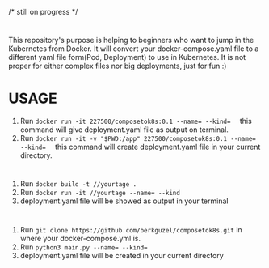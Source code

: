 
/* still on progress */
# 

This repository's purpose is helping to beginners who want to jump in the Kubernetes from Docker. It will convert your docker-compose.yaml file to a different yaml file form(Pod, Deployment) to use in Kubernetes. It is not proper for either complex files nor big deployments, just for fun :)

# USAGE
1. Run `docker run -it 227500/composetok8s:0.1 --name= --kind=  ` this command will give deployment.yaml file as output on terminal.
1. Run `docker run -it -v "$PWD:/app" 227500/composetok8s:0.1 --name= --kind=  ` this command will create deployment.yaml file in your current directory.

 

# 
1. Run `docker build -t //yourtage .`
1. Run `docker run -it //yourtage --name= --kind`
1. deployment.yaml file will be showed as output in your terminal

#
1. Run `git clone https://github.com/berkguzel/composetok8s.git` in where your docker-compose.yml is.
1. Run `python3 main.py --name= --kind=`
1. deployment.yaml file will be created in your current directory